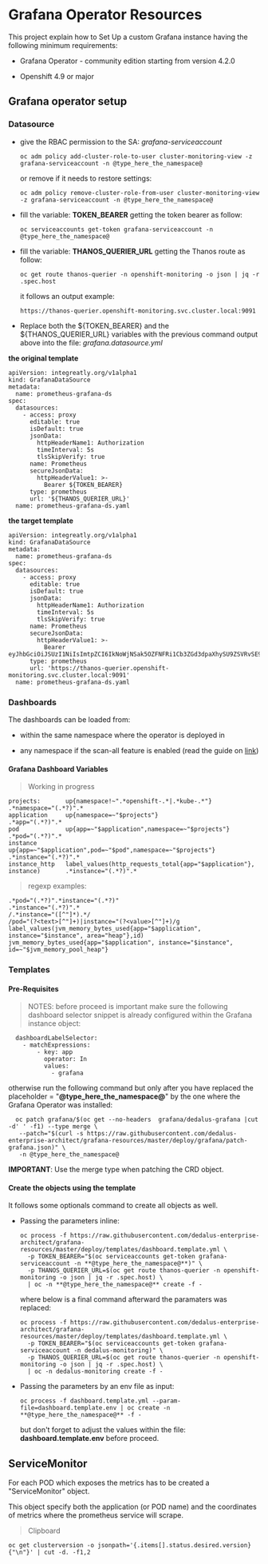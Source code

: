 # Grafana Operator Resources

This project explain how to Set Up a custom Grafana instance having the following minimum requirements:

 * Grafana Operator - community edition starting from version 4.2.0
 
 * Openshift 4.9 or major

## Grafana operator setup

### Datasource

* give the RBAC permission to the SA: _grafana-serviceaccount_

    ```oc adm policy add-cluster-role-to-user cluster-monitoring-view -z grafana-serviceaccount -n @type_here_the_namespace@```

    or remove if it needs to restore settings:

    ```oc adm policy remove-cluster-role-from-user cluster-monitoring-view -z grafana-serviceaccount -n @type_here_the_namespace@```

* fill the variable: __TOKEN_BEARER__ getting the token bearer as follow:

    ```oc serviceaccounts get-token grafana-serviceaccount -n @type_here_the_namespace@```

* fill the variable: __THANOS_QUERIER_URL__ getting the Thanos route as follow:

    ```oc get route thanos-querier -n openshift-monitoring -o json | jq -r .spec.host```

  it follows an output example:

      https://thanos-querier.openshift-monitoring.svc.cluster.local:9091

* Replace both the ${TOKEN_BEARER} and the ${THANOS_QUERIER_URL} variables with the previous command output above into the file: _grafana.datasource.yml_

__the original template__

```
apiVersion: integreatly.org/v1alpha1
kind: GrafanaDataSource
metadata:
  name: prometheus-grafana-ds
spec:
  datasources:
    - access: proxy
      editable: true
      isDefault: true
      jsonData:
        httpHeaderName1: Authorization
        timeInterval: 5s
        tlsSkipVerify: true
      name: Prometheus
      secureJsonData:
        httpHeaderValue1: >-
          Bearer ${TOKEN_BEARER}
      type: prometheus
      url: '${THANOS_QUERIER_URL}'
  name: prometheus-grafana-ds.yaml
```

__the target template__

```
apiVersion: integreatly.org/v1alpha1
kind: GrafanaDataSource
metadata:
  name: prometheus-grafana-ds
spec:
  datasources:
    - access: proxy
      editable: true
      isDefault: true
      jsonData:
        httpHeaderName1: Authorization
        timeInterval: 5s
        tlsSkipVerify: true
      name: Prometheus
      secureJsonData:
        httpHeaderValue1: >-
          Bearer eyJhbGciOiJSUzI1NiIsImtpZCI6IkNoWjNSak5OZFNFRi1Cb3ZGd3dpaXhySU9ZSVRvSE9pYVBBMzlIQjRYdkEif.
      type: prometheus
      url: 'https://thanos-querier.openshift-monitoring.svc.cluster.local:9091'
  name: prometheus-grafana-ds.yaml
```

### Dashboards

The dashboards can be loaded from:

* within the same namespace where the operator is deployed in

* any namespace if the scan-all feature is enabled (read the guide on [link](https://github.com/grafana-operator/grafana-operator/tree/master/deploy/cluster_roles))


#### Grafana Dashboard Variables

> Working in progress


    projects:  	    up{namespace!~".*openshift-.*|.*kube-.*"}                           .*namespace="(.*?)".*
    application	    up{namespace=~"$projects"}                                          .*app="(.*?)".*
    pod             up{app=~"$application",namespace=~"$projects"}                      .*pod="(.*?)".*
    instance	      up{app=~"$application",pod=~"$pod",namespace=~"$projects"}          .*instance="(.*?)".*
    instance_http	label_values(http_requests_total{app="$application"}, instance)       .*instance="(.*?)".*


> regexp examples:

    .*pod="(.*?)".*instance="(.*?)"
    .*instance="(.*?)".*
    /.*instance="([^"]*).*/
    /pod="(?<text>[^"]+)|instance="(?<value>[^"]+)/g
    label_values(jvm_memory_bytes_used{app="$application", instance="$instance", area="heap"},id)
    jvm_memory_bytes_used{app="$application", instance="$instance", id=~"$jvm_memory_pool_heap"}

### Templates

#### Pre-Requisites

> NOTES: before proceed is important make sure the following dashboard selector snippet is already configured within the Grafana instance object:

```
  dashboardLabelSelector:
    - matchExpressions:
        - key: app
          operator: In
          values:
            - grafana
```

otherwise run the following command but only after you have replaced the placeholder = "__@type_here_the_namespace@__" by the one where the Grafana Operator was installed:

      oc patch grafana/$(oc get --no-headers  grafana/dedalus-grafana |cut -d' ' -f1) --type merge \
       --patch="$(curl -s https://raw.githubusercontent.com/dedalus-enterprise-architect/grafana-resources/master/deploy/grafana/patch-grafana.json)" \
       -n @type_here_the_namespace@

**IMPORTANT**: Use the merge type when patching the CRD object.

#### Create the objects using the template

It follows some optionals command to create all objects as well.

* Passing the parameters inline:

      oc process -f https://raw.githubusercontent.com/dedalus-enterprise-architect/grafana-resources/master/deploy/templates/dashboard.template.yml \
        -p TOKEN_BEARER="$(oc serviceaccounts get-token grafana-serviceaccount -n **@type_here_the_namespace@**)" \
        -p THANOS_QUERIER_URL=$(oc get route thanos-querier -n openshift-monitoring -o json | jq -r .spec.host) \
        | oc -n **@type_here_the_namespace@** create -f -


  where below is a final command afterward the paramaters was replaced:

      oc process -f https://raw.githubusercontent.com/dedalus-enterprise-architect/grafana-resources/master/deploy/templates/dashboard.template.yml \
        -p TOKEN_BEARER="$(oc serviceaccounts get-token grafana-serviceaccount -n dedalus-monitoring)" \
        -p THANOS_QUERIER_URL=$(oc get route thanos-querier -n openshift-monitoring -o json | jq -r .spec.host) \
        | oc -n dedalus-monitoring create -f -

* Passing the parameters by an env file as input:

      oc process -f dashboard.template.yml --param-file=dashboard.template.env | oc create -n **@type_here_the_namespace@** -f -
  
  but don't forget to adjust the values within the file: __dashboard.template.env__ before proceed.

## ServiceMonitor

For each POD which exposes the metrics has to be created a "ServiceMonitor" object.

This object specify both the application (or POD name) and the coordinates of metrics where the prometheus service will scrape.


> Clipboard

    oc get clusterversion -o jsonpath='{.items[].status.desired.version}{"\n"}' | cut -d. -f1,2